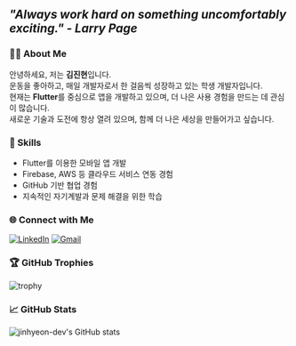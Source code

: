 ## ***"Always work hard on something uncomfortably exciting." - Larry Page***

### 👋🏻 About Me
안녕하세요, 저는 **김진현**입니다.  
운동을 좋아하고, 매일 개발자로서 한 걸음씩 성장하고 있는 학생 개발자입니다.  
현재는 **Flutter**를 중심으로 앱을 개발하고 있으며, 더 나은 사용 경험을 만드는 데 관심이 많습니다.  
새로운 기술과 도전에 항상 열려 있으며, 함께 더 나은 세상을 만들어가고 싶습니다.

### 🌱 Skills
- Flutter를 이용한 모바일 앱 개발
- Firebase, AWS 등 클라우드 서비스 연동 경험
- GitHub 기반 협업 경험
- 지속적인 자기계발과 문제 해결을 위한 학습

### 🌐 Connect with Me
[![LinkedIn](https://img.shields.io/badge/LinkedIn-0A66C2?style=flat-square&logo=linkedin&logoColor=white)](https://www.linkedin.com/in/진현-김-377784329/)
[![Gmail](https://img.shields.io/badge/Gmail-D14836?style=flat-square&logo=gmail&logoColor=white)](mailto:jinhyeon.dev@gmail.com)

### 🏆 GitHub Trophies
![trophy](https://github-profile-trophy.vercel.app/?username=jinhyeon-dev&theme=dark&row=1&column=5)

### 📈 GitHub Stats
![jinhyeon-dev's GitHub stats](https://github-readme-stats.vercel.app/api?username=jinhyeon-dev&show_icons=true&theme=transparent)
